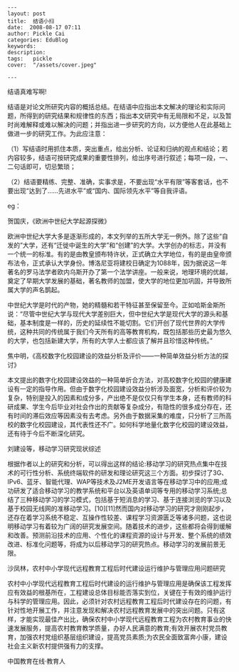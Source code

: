 
    ---
    layout: post  
    title:  结语小扫  
    date:  2008-08-17 07:11  
    author: Pickle Cai  
    categories: EduBlog  
    keywords: 
    description:   
    tags:	pickle   
    cover:  "/assets/cover.jpeg"  

    ---  
    
结语真难写啊!



 



结语是对论文所研究内容的概括总结。在结语中应指出本文解决的理论和实际问题，所得到的研究结果和规律性的东西；指出本文研究中有无局限和不足，以及暂时尚难解释或难以解决的问题；并指出进一步研究的方向，以方便他人在此基础上做进一步的研究工作。为此应注意：



（1）写结语时用抓住本质，突出重点，给出分析、论证和归纳的观点和结论；若内容较多，结语可按研究成果的重要性排列，给出序号进行叙述；每项一段，一、二句话即可，切忌繁琐；



（2）结语要精练、完整、准确，实事求是，不要出现“水平有限”等客套话，也不要出现“达到了……先进水平”或“国内、国际领先水平”等自我评语。



 



 



eg：



 



贺国庆，《欧洲中世纪大学起源探微》



欧洲中世纪大学大多是逐渐形成的，本文列举的五所大学无一例外。除了这些“自发的”大学，还有“迁徙中诞生的大学”和“创建”的大学。大学创办的标志，并没有一个统一的标准。有的是由教皇颁布特许状，正式确立大学地位，有的是由皇帝颁布法令，正式承认大学身份。博洛尼亚将建校日确定为1088年，因为据说这一年著名的罗马法学者欧内乌斯开办了第一个法学讲座。一般来说，地理环境的优越，奠定了早期大学发展的基础，著名教师的加盟，使大学的地位更加巩固，并导致所属大学的声名鹊起。



中世纪大学是时代的产物，她的精髓和若干特征甚至保留至今。正如哈斯金斯所说：“尽管中世纪大学与现代大学差别巨大，但中世纪大学是现代大学的源头和基础，基本制度是一样的，历史的延续性不能切割。它们开创了现代世界的大学传统，这种共同的传统属于我们今天所有的高等教育机构，既包括那些历史最为悠久的大学，也包括新建大学，所有的大学人士都应该了解并且珍惜这种传统。”



 



焦中明，《高校数字化校园建设的效益分析及评价——一种简单效益分析方法的探讨》



本文提出的数字化校园建设效益的一种简单折合方法，对高校数字化校园的健康建设有一定的指导作用。但由于数字化校园建设效益分析涉及面宽，分析和评价较为复杂，特别是投入的因素和成分多，产出绝不是仅仅只有学生本身，还有教师的科研成果、学生今后毕业对社会作出的贡献等复杂成分，有隐性的很多成分存在，还有时间的滞后效应等因素没有去考虑。另外由于数据采集的难度，只分析了三所高校的数字化校园建设，其代表性还不广。如何科学地量化数字化校园的建设效益，还有待于今后不断深化研究。



 



刘建设等，移动学习研究现状综述



根据作者以上的研究和分析，可以得出这样的结论:移动学习的研究热点集中在技术的可行性分析、系统终端软件的研发和理论研究这三个方面。初步探讨了3G、IPv6、蓝牙、智能代理、WAP等技术及J2ME开发语言等在移动学习中的应用;成功研发了适合移动学习的教学系统和平台以及英语单词等专用的移动学习系统;总结了三种移动学习的学习模式，包括基于短消息的学习、基于连接浏览的学习以及基于校园无线网的准移动学习。[10][11]然而国内对移动学习的研究才刚刚起步，还存在着学习系统不稳定、互操作性较差、课程学习资源匮乏等诸多问题，这也说明移动学习有着较为广阔的研究发展空间。随着技术的进步，这些都将会得到缓解和改善。预测前沿技术的应用、个性化的课程资源的设计与开发、整个系统的绩效改进、标准化问题等，将成为以后移动学习的研究热点。移动学习的发展前景无限。



 



沙凤林，农村中小学现代远程教育工程后时代建设运行维护与管理应用问题研究



农村中小学现代远程教育工程后时代建设的运行维护与管理应用是确保该工程发挥应有效益的根基所在，工程建设总体目标能否落实到位，关键在于有效的维护运行与科学的管理应用。因此，必须针对农村远程教育工程后时代建设存在的问题，有针对性地开展工作，并注意发现和解决农村远程教育发展中的突出问题。只有这样，才能实现最佳产出比，确保农村中小学现代远程教育工程为农村教育事业的快速发展服务，提高农村教育教学质量，办好人民满意的教育;有效开展农村党员教育，加强农村党组织基层组织建设，提高党员素质;为农民全面致富奔小康，建设社会主义新农村提供强有力的支撑。



 



		    
 中国教育在线·教育人

